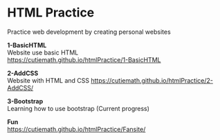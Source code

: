 # HTML Practice
Practice web development by creating personal websites  
 
**1-BasicHTML**    
Website use basic HTML  
https://cutiemath.github.io/htmlPractice/1-BasicHTML  

**2-AddCSS**  
Website with HTML and CSS 
https://cutiemath.github.io/htmlPractice/2-AddCSS/   
  
**3-Bootstrap**  
Learning how to use bootstrap (Current progress)

**Fun**  
https://cutiemath.github.io/htmlPractice/Fansite/  

